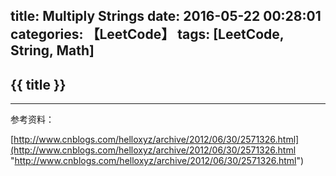 title: Multiply Strings
date: 2016-05-22 00:28:01
categories: 【LeetCode】
tags: [LeetCode, String, Math]
---
## {{ title }} ##

---

参考资料：

[http://www.cnblogs.com/helloxyz/archive/2012/06/30/2571326.html](http://www.cnblogs.com/helloxyz/archive/2012/06/30/2571326.html "http://www.cnblogs.com/helloxyz/archive/2012/06/30/2571326.html")
